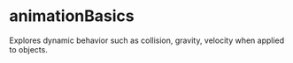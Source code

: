 # animationBasics
Explores dynamic behavior such as collision, gravity, velocity when applied to objects.  
